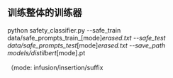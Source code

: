 ## 训练整体的训练器
python safety_classifier.py --safe_train data/safe_prompts_train_[mode]_erased.txt --safe_test data/safe_prompts_test_[mode]_erased.txt --save_path models/distilbert_[mode].pt

（mode: infusion/insertion/suffix